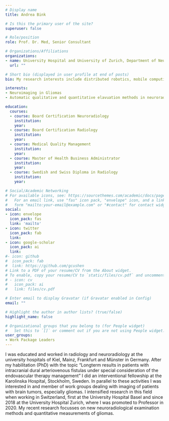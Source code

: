 ```yaml
---
# Display name
title: Andrea Bink

# Is this the primary user of the site?
superuser: false

# Role/position
role: Prof. Dr. Med, Senior Consultant

# Organizations/Affiliations
organizations:
- name: University Hospital and University of Zurich, Department of Neuroradiology
  url: ""

# Short bio (displayed in user profile at end of posts)
bio: My research interests include distributed robotics, mobile computing and programmable matter.

interests:
- Neuroimaging in Gliomas
- Automatic qualitative and quantitative elavuation methods in neuroradiology

education:
  courses:
  - course: Board Certification Neuroradiology
    institution: 
    year: 
  - course: Board Certification Radiology
    institution: 
    year:
  - course: Medical Quality Management
    institution: 
    year:  
  - course: Master of Health Business Administrator
    institution: 
    year:
  - course: Swedish and Swiss Diploma in Radiology
    institution: 
    year:  

# Social/Academic Networking
# For available icons, see: https://sourcethemes.com/academic/docs/page-builder/#icons
#   For an email link, use "fas" icon pack, "envelope" icon, and a link in the
#   form "mailto:your-email@example.com" or "#contact" for contact widget.
social:
- icon: envelope
  icon_pack: fas
  link: 'mailto'
- icon: twitter
  icon_pack: fab
  link: 
- icon: google-scholar
  icon_pack: ai
  link: 
#- icon: github
#  icon_pack: fab
#  link: https://github.com/gcushen
# Link to a PDF of your resume/CV from the About widget.
# To enable, copy your resume/CV to `static/files/cv.pdf` and uncomment the lines below.
# - icon: cv
#   icon_pack: ai
#   link: files/cv.pdf

# Enter email to display Gravatar (if Gravatar enabled in Config)
email: ""

# Highlight the author in author lists? (true/false)
highlight_name: false

# Organizational groups that you belong to (for People widget)
#   Set this to `[]` or comment out if you are not using People widget.
user_groups:
- Work Package Leaders
---
```

I was educated and worked in radiology and neuroradiology at the university hospitals of Kiel, Mainz, Frankfurt and Münster in Germany. After my habilitation (PhD) with the topic “Longterm results in patients with intracranial dural arteriovenous fistulas under special consideration of the endovascular therapy management” I did an interventional fellowship at the Karolinska Hospital, Stockholm, Sweden. 
In parallel to these activities I was interested in and member of work groups dealing with imaging of patients with brain tumors, especially gliomas. I intensified research in this field when working in Switzerland, first at the University Hospital Basel and since 2018 at the University Hospital Zurich, where I was promoted to Professor in 2020. My recent research focusses on new neuroradiological examination methods and quantitative measurements of gliomas. 



